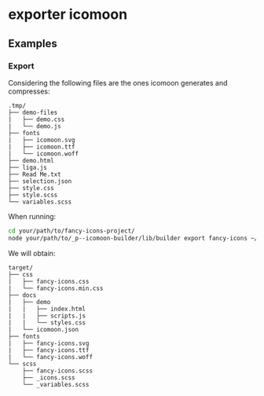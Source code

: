 # exporter icomoon


## Examples

### Export

Considering the following files are the ones icomoon generates and compresses:

```
.tmp/
├── demo-files
|   ├── demo.css
|   └── demo.js
├── fonts
|   ├── icomoon.svg
|   ├── icomoon.ttf
|   └── icomoon.woff
├── demo.html
├── liga.js
├── Read Me.txt
├── selection.json
├── style.css
├── style.scss
└── variables.scss
```

When running:

```bash
cd your/path/to/fancy-icons-project/
node your/path/to/_p--icomoon-builder/lib/builder export fancy-icons ~/Downloads/icomoon.zip scss css fonts docs
```

We will obtain:

```
target/
├── css
|   ├── fancy-icons.css
|   └── fancy-icons.min.css
├── docs
|   ├── demo
|   |   ├── index.html
|   |   ├── scripts.js
|   |   └── styles.css
|   └── icomoon.json
├── fonts
|   ├── fancy-icons.svg
|   ├── fancy-icons.ttf
|   └── fancy-icons.woff
└── scss
    ├── fancy-icons.scss
    ├── _icons.scss
    └── _variables.scss
```

